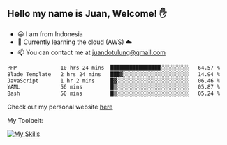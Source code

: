 ## Hello my name is Juan, Welcome! ✋

- 😀 I am from Indonesia
- 📖 Currently learning the cloud (AWS) ☁️
- 📫 You can contact me at juandotulung@gmail.com

<!--START_SECTION:waka-->

```txt
PHP              10 hrs 24 mins  ████████████████░░░░░░░░░   64.57 %
Blade Template   2 hrs 24 mins   ███▓░░░░░░░░░░░░░░░░░░░░░   14.94 %
JavaScript       1 hr 2 mins     █▓░░░░░░░░░░░░░░░░░░░░░░░   06.46 %
YAML             56 mins         █▒░░░░░░░░░░░░░░░░░░░░░░░   05.87 %
Bash             50 mins         █▒░░░░░░░░░░░░░░░░░░░░░░░   05.24 %
```

<!--END_SECTION:waka-->

Check out my personal website [here](https://juanchristian.com)

My Toolbelt:

[![My Skills](https://skillicons.dev/icons?i=go,js,ts,nodejs,express,react,nextjs,vue,tailwind,vite,html,css,python,php,aws,bash,linux,postgres,mysql,redis,kafka,docker,vercel,netlify,vscode,figma)](https://skillicons.dev)

